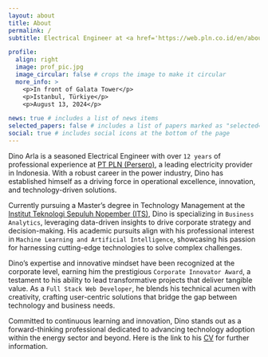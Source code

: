```yaml
---
layout: about
title: About
permalink: /
subtitle: Electrical Engineer at <a href='https://web.pln.co.id/en/about-us/company-profile'>PLN</a>. Graduate student of <a href='https://www.its.ac.id/simt/en/home-2/'>MMT ITS</a>. Corporate Innovator Winner. Machine Learning & AI Enthusiast. Full Stack Web Developer.

profile:
  align: right
  image: prof_pic.jpg
  image_circular: false # crops the image to make it circular
  more_info: >
    <p>In front of Galata Tower</p>
    <p>Istanbul, Türkiye</p>
    <p>August 13, 2024</p>

news: true # includes a list of news items
selected_papers: false # includes a list of papers marked as "selected={true}"
social: true # includes social icons at the bottom of the page
---
```


Dino Arla is a seasoned Electrical Engineer with over `12 years` of professional experience at [PT PLN (Persero)](https://web.pln.co.id/en/about-us/company-profile), a leading electricity provider in Indonesia. With a robust career in the power industry, Dino has established himself as a driving force in operational excellence, innovation, and technology-driven solutions.

Currently pursuing a Master’s degree in Technology Management at the [Institut Teknologi Sepuluh Nopember (ITS)](https://www.its.ac.id/simt/en/home-2/), Dino is specializing in `Business Analytics`, leveraging data-driven insights to drive corporate strategy and decision-making. His academic pursuits align with his professional interest in `Machine Learning and Artificial Intelligence`, showcasing his passion for harnessing cutting-edge technologies to solve complex challenges.

Dino’s expertise and innovative mindset have been recognized at the corporate level, earning him the prestigious `Corporate Innovator Award`, a testament to his ability to lead transformative projects that deliver tangible value. As a `Full Stack Web Developer`, he blends his technical acumen with creativity, crafting user-centric solutions that bridge the gap between technology and business needs.

Committed to continuous learning and innovation, Dino stands out as a forward-thinking professional dedicated to advancing technology adoption within the energy sector and beyond. Here is the link to his [CV](https://dinoarla.com/cv/) for further information.
